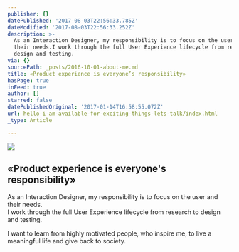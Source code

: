 ```yaml
---
publisher: {}
datePublished: '2017-08-03T22:56:33.785Z'
dateModified: '2017-08-03T22:56:33.252Z'
description: >-
  As an Interaction Designer, my responsibility is to focus on the user and
  their needs.I work through the full User Experience lifecycle from research to
  design and testing.
via: {}
sourcePath: _posts/2016-10-01-about-me.md
title: «Product experience is everyone’s responsibility»
hasPage: true
inFeed: true
author: []
starred: false
datePublishedOriginal: '2017-01-14T16:58:55.072Z'
url: hello-i-am-available-for-exciting-things-lets-talk/index.html
_type: Article

---
```

![](https://the-grid-user-content.s3-us-west-2.amazonaws.com/cb7ffbe4-61d4-4ccb-afa4-df161e02a94f.gif)

## «Product experience is everyone's responsibility»

As an Interaction Designer, my responsibility is to focus on the user and their needs.  
I work through the full User Experience lifecycle from research to design and testing.

I want to learn from highly motivated people, who inspire me, to live a meaningful life and give back to society.